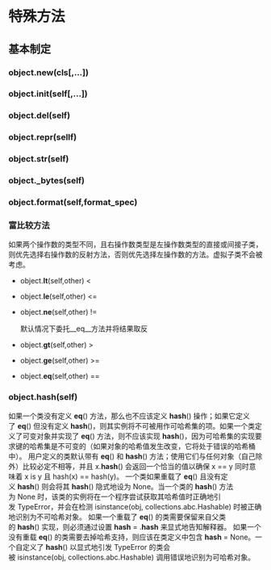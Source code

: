 # 特殊方法

## 基本制定

### object.__new__(cls[,...])

### object.__init__(self[,...])

### object.__del__(self)

### object.__repr__(sellf)

### object.__str__(self)

### object.___bytes__(self)

### object.__format__(self,format_spec)

### 富比较方法

如果两个操作数的类型不同，且右操作数类型是左操作数类型的直接或间接子类，则优先选择右操作数的反射方法，否则优先选择左操作数的方法。虚拟子类不会被考虑。

- object.__lt__(self,other) <
- object.__le__(self,other) <=
- object.__ne__(self,other) !=

  默认情况下委托__eq__方法并将结果取反

- object.__gt__(self,other) >
- object.__ge__(self,other) >=
- object.__eq__(self,other) ==

### object.__hash__(self)

如果一个类没有定义 __eq__() 方法，那么也不应该定义 __hash__() 操作；如果它定义了 __eq__() 但没有定义 __hash__()，则其实例将不可被用作可哈希集的项。如果一个类定义了可变对象并实现了 __eq__() 方法，则不应该实现 __hash__()，因为可哈希集的实现要求键的哈希集是不可变的（如果对象的哈希值发生改变，它将处于错误的哈希桶中）。
用户定义的类默认带有 __eq__() 和 __hash__() 方法；使用它们与任何对象（自己除外）比较必定不相等，并且 x.__hash__() 会返回一个恰当的值以确保 x == y 同时意味着 x is y 且 hash(x) == hash(y)。
一个类如果重载了 __eq__() 且没有定义 __hash__() 则会将其 __hash__() 隐式地设为 None。当一个类的 __hash__() 方法为 None 时，该类的实例将在一个程序尝试获取其哈希值时正确地引发 TypeError，并会在检测 isinstance(obj, collections.abc.Hashable) 时被正确地识别为不可哈希对象。
如果一个重载了 __eq__() 的类需要保留来自父类的 __hash__() 实现，则必须通过设置 __hash__ = <ParentClass>.__hash__ 来显式地告知解释器。
如果一个没有重载 __eq__() 的类需要去掉哈希支持，则应该在类定义中包含 __hash__ = None。一个自定义了 __hash__() 以显式地引发 TypeError 的类会被 isinstance(obj, collections.abc.Hashable) 调用错误地识别为可哈希对象。


